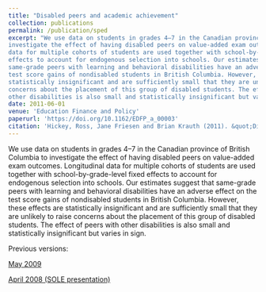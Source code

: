 ```yaml
---
title: "Disabled peers and academic achievement"
collection: publications
permalink: /publication/sped
excerpt: "We use data on students in grades 4–7 in the Canadian province of British Columbia to
investigate the effect of having disabled peers on value-added exam outcomes. Longitudinal
data for multiple cohorts of students are used together with school-by-grade-level fixed
effects to account for endogenous selection into schools. Our estimates suggest that
same-grade peers with learning and behavioral disabilities have an adverse effect on the
test score gains of nondisabled students in British Columbia. However, these effects are
statistically insignificant and are sufficiently small that they are unlikely to raise
concerns about the placement of this group of disabled students. The effect of peers with
other disabilities is also small and statistically insignificant but varies in sign."
date: 2011-06-01
venue: 'Education Finance and Policy'
paperurl: 'https://doi.org/10.1162/EDFP_a_00003'
citation: 'Hickey, Ross, Jane Friesen and Brian Krauth (2011). &quot;Disabled peers and academic achievement.&quot; <i>Education Finance and Policy</i>. 5(3).'
---
```

We use data on students in grades 4–7 in the Canadian province of British Columbia to
investigate the effect of having disabled peers on value-added exam outcomes. Longitudinal
data for multiple cohorts of students are used together with school-by-grade-level fixed
effects to account for endogenous selection into schools. Our estimates suggest that
same-grade peers with learning and behavioral disabilities have an adverse effect on the
test score gains of nondisabled students in British Columbia. However, these effects are
statistically insignificant and are sufficiently small that they are unlikely to raise
concerns about the placement of this group of disabled students. The effect of peers with
other disabilities is also small and statistically insignificant but varies in sign.

Previous versions:

[May 2009](http://www.sfu.ca/~friesen/Disabled%20Peers_final_version.pdf)

[April 2008 (SOLE presentation)](https://www.researchgate.net/profile/Brian_Krauth/publication/247712669_Disabled_Peers_and_Academic_Achievement/links/00b49535accb3c83e5000000.pdf)

